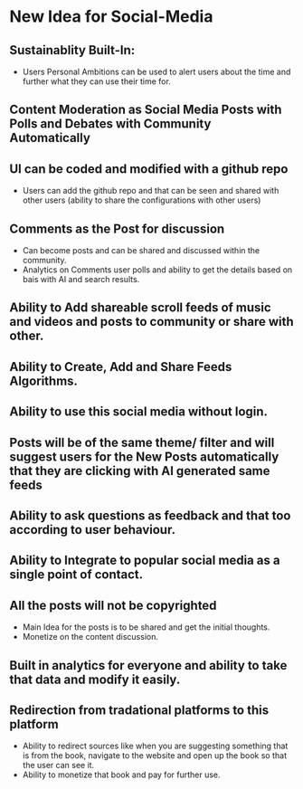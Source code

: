 # New Idea for Social-Media

## Sustainablity Built-In:
  - Users Personal Ambitions can be used to alert users about the time and further what they can use their time for.
## Content Moderation as Social Media Posts with Polls and Debates with Community Automatically
## UI can be coded and modified with a github repo
- Users can add the github repo and that can be seen and shared with other users (ability to share the configurations with other users)

## Comments as the Post for discussion
- Can become posts and can be shared and discussed within the community.
- Analytics on Comments user polls and ability to get the details based on bais with AI and search results.

## Ability to Add shareable scroll feeds of music and videos and posts to community or share with other.
## Ability to Create, Add and Share Feeds Algorithms.
## Ability to use this social media without login.
## Posts will be of the same theme/ filter and will suggest users for the New Posts automatically that they are clicking with AI generated same feeds
## Ability to ask questions as feedback and that too according to user behaviour.
## Ability to Integrate to popular social media as a single point of contact.
## All the posts will not be copyrighted
- Main Idea for the posts is to be shared and get the initial thoughts.
- Monetize on the content discussion.
## Built in analytics for everyone and ability to take that data and modify it easily.
## Redirection from tradational platforms to this platform 
  - Ability to redirect sources like when you are suggesting something that is from the book, navigate to the website and open up the book so that the user can see it.
  - Ability to monetize that book and pay for further use.
